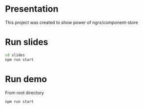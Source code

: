 # Presentation
This project was created to show power of ngrx/component-store

# Run slides

```bash
cd slides
npm run start
```

# Run demo

From root directory

```bash
npm run start
```